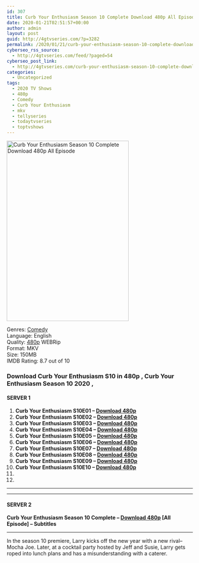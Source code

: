 ```yaml
---
id: 307
title: Curb Your Enthusiasm Season 10 Complete Download 480p All Episode
date: 2020-01-21T02:51:57+00:00
author: admin
layout: post
guid: http://4gtvseries.com/?p=3282
permalink: /2020/01/21/curb-your-enthusiasm-season-10-complete-download-480p-all-episode-2/
cyberseo_rss_source:
  - http://4gtvseries.com/feed/?paged=54
cyberseo_post_link:
  - http://4gtvseries.com/curb-your-enthusiasm-season-10-complete-download-480p-all-episode/
categories:
  - Uncategorized
tags:
  - 2020 TV Shows
  - 480p
  - Comedy
  - Curb Your Enthusiasm
  - mkv
  - tellyseries
  - todaytvseries
  - toptvshows
---
```

<img loading="lazy" class="aligncenter" src="https://2.bp.blogspot.com/-X9Tpli9hqog/XiZlgDlhJ-I/AAAAAAAAAP8/WX9tqfsfCr4VywmmaOHy-syXbrnsHQ7wACK4BGAYYCw/s1600/Curb%2BYour%2BEnthusiasm%2BSeason%2B10.jpg" alt="Curb Your Enthusiasm Season 10 Complete Download 480p All Episode" width="330" height="488" />

Genres:&nbsp;<a href="http://4gtvseries.com/tag/comedy/" data-wpel-link="internal">Comedy</a>  
Language: English  
Quality:&nbsp;<a href="http://4gtvseries.com/tag/480p/" data-wpel-link="internal">480p</a> WEBRip  
Format: MKV  
Size: 150MB  
IMDB Rating: 8.7 out of 10

### **Download Curb Your Enthusiasm S10 in 480p , Curb Your Enthusiasm Season 10 2020 ,&nbsp;**

#### <span><strong>SERVER 1</strong></span>

  1. **Curb Your Enthusiasm S10E01 – <a href="http://slink.dl480p.xyz/PkC0cZ" data-wpel-link="external" target="_blank" rel="nofollow external noopener noreferrer" class="wpel-icon-left"><i class="wpel-icon fa fa-download" aria-hidden="true"></i>Download 480p</a>**
  2. **Curb Your Enthusiasm S10E02 – <a href="http://slink.dl480p.xyz/1v7f7ya" data-wpel-link="external" target="_blank" rel="nofollow external noopener noreferrer" class="wpel-icon-left"><i class="wpel-icon fa fa-download" aria-hidden="true"></i>Download 480p</a>**
  3. **Curb Your Enthusiasm S10E03 – <a href="http://slink.dl480p.xyz/wafFj" data-wpel-link="external" target="_blank" rel="nofollow external noopener noreferrer" class="wpel-icon-left"><i class="wpel-icon fa fa-download" aria-hidden="true"></i>Download 480p</a>**
  4. **Curb Your Enthusiasm S10E04 – <a href="http://slink.dl480p.xyz/T8POigv" data-wpel-link="external" target="_blank" rel="nofollow external noopener noreferrer" class="wpel-icon-left"><i class="wpel-icon fa fa-download" aria-hidden="true"></i>Download 480p</a>**
  5. **Curb Your Enthusiasm S10E05 – <a href="http://slink.dl480p.xyz/bWnj2" data-wpel-link="external" target="_blank" rel="nofollow external noopener noreferrer" class="wpel-icon-left"><i class="wpel-icon fa fa-download" aria-hidden="true"></i>Download 480p</a>**
  6. **Curb Your Enthusiasm S10E06 – <a href="http://slink.dl480p.xyz/7u47a" data-wpel-link="external" target="_blank" rel="nofollow external noopener noreferrer" class="wpel-icon-left"><i class="wpel-icon fa fa-download" aria-hidden="true"></i>Download 480p</a>**
  7. **Curb Your Enthusiasm S10E07 – <a href="http://slink.dl480p.xyz/f95DPXSI" data-wpel-link="external" target="_blank" rel="nofollow external noopener noreferrer" class="wpel-icon-left"><i class="wpel-icon fa fa-download" aria-hidden="true"></i>Download 480p</a>**
  8. **Curb Your Enthusiasm S10E08 – <a href="http://slink.dl480p.xyz/Ko9l6u" data-wpel-link="external" target="_blank" rel="nofollow external noopener noreferrer" class="wpel-icon-left"><i class="wpel-icon fa fa-download" aria-hidden="true"></i>Download 480p</a>**
  9. **Curb Your Enthusiasm S10E09 – <a href="http://slink.dl480p.xyz/7iCxdl9C" data-wpel-link="external" target="_blank" rel="nofollow external noopener noreferrer" class="wpel-icon-left"><i class="wpel-icon fa fa-download" aria-hidden="true"></i>Download 480p</a>**
 10. **Curb Your Enthusiasm S10E10 – <a href="http://slink.dl480p.xyz/W4hfPGiR" data-wpel-link="external" target="_blank" rel="nofollow external noopener noreferrer" class="wpel-icon-left"><i class="wpel-icon fa fa-download" aria-hidden="true"></i>Download 480p</a>**
 11. 
 12. 

* * *

* * *

#### <span><strong>SERVER 2</strong></span>

**Curb Your Enthusiasm Season 10 Complete – <a href="http://dl480p.xyz/3551/" data-wpel-link="external" target="_blank" rel="nofollow external noopener noreferrer" class="wpel-icon-left"><i class="wpel-icon fa fa-download" aria-hidden="true"></i>Download 480p</a> [All Episode] – Subtitles**

* * *

In the season 10 premiere, Larry kicks off the new year with a new rival–Mocha Joe. Later, at a cocktail party hosted by Jeff and Susie, Larry gets roped into lunch plans and has a misunderstanding with a caterer.

<div align="center">
</div>